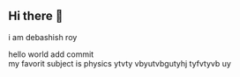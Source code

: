 ## Hi there 👋

<!--
**debashish9832/debashish9832** is a ✨ _special_ ✨ repository because its `README.md` (this file) appears on your GitHub profile.

Here are some ideas to get you started:

- 🔭 I’m currently working on ...
- 🌱 I’m currently learning ...
- 👯 I’m looking to collaborate on ...
- 🤔 I’m looking for help with ...
- 💬 Ask me about ...
- 📫 How to reach me: ...
- 😄 Pronouns: ...
- ⚡ Fun fact: ...
-->i am debashish roy
hello world
add commit
<br>
my favorit subject is physics
ytvty vbyutvbgutyhj
tyfvtyvb uy


